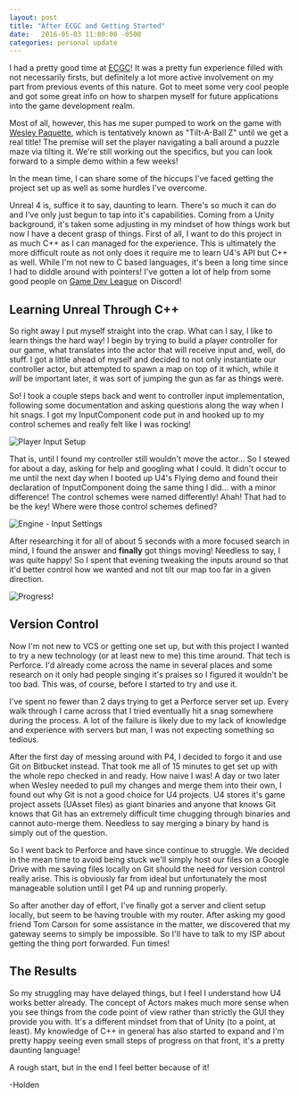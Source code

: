 ```yaml
---
layout: post
title: "After ECGC and Getting Started"
date:   2016-05-03 11:00:00 -0500
categories: personal update
---
```

I had a pretty good time at [ECGC](http://ecgconf.com/)! It was a pretty fun experience filled with not necessarily firsts,
but definitely a lot more active involvement on my part from previous events of this nature. Got to meet some very
cool people and got some great info on how to sharpen myself for future applications into the game development realm. 

Most of all, however, this has me super pumped to work on the game with [Wesley Paquette](http://wesleypaquettedesigns.com/),
which is tentatively known as "Tilt-A-Ball Z" until we get a real title! The premise will set the player navigating a ball
around a puzzle maze via tilting it. We're still working out the specifics, but you can look forward to a simple demo 
within a few weeks!

In the mean time, I can share some of the hiccups I've faced getting the project set up as well as some hurdles I've 
overcome. 

Unreal 4 is, suffice it to say, daunting to learn. There's so much it can do and I've only just begun to tap into it's 
capabilities. Coming from a Unity background, it's taken some adjusting in my mindset of how things work but now I
have a decent grasp of things. First of all, I want to do this project in as much C++ as I can managed for the experience.
This is ultimately the more difficult route as not only does it require me to learn U4's API but C++ as well. While I'm
not new to C based languages, it's been a long time since I had to diddle around with pointers! I've gotten a lot of help
from some good people on [Game Dev League](https://discord.gg/0TYNJfCU4De7YIk8) on Discord! 

Learning Unreal Through C++
---------------------------
So right away I put myself straight into the crap. What can I say, I like to learn things the hard way! I begin by trying
to build a player controller for our game, what translates into the actor that will receive input and, well, do stuff. 
I got a little ahead of myself and decided to not only instantiate our controller actor, but attempted to spawn a 
map on top of it which, while it *will* be important later, it was sort of jumping the gun as far as things were. 

So! I took a couple steps back and went to controller input implementation, following some documentation and asking 
questions along the way when I hit snags. I got my InputComponent code put in and hooked up to my control schemes and
really felt like I was rocking! 

![Player Input Setup](../../../../../../images/2016_05_03/playerInput.png)

That is, until I found my controller still wouldn't move the actor... So I stewed for
about a day, asking for help and googling what I could. It didn't occur to me until the next day when I booted up U4's 
Flying demo and found their declaration of InputComponent doing the same thing I did... with a minor difference! 
The control schemes were named differently! Ahah! That had to be the key! Where were those control schemes defined? 

![Engine - Input Settings](../../../../../../images/2016_05_03/inputEngine.png)

After researching it for all of about 5 seconds with a more focused search in mind, I found the answer and **finally** 
got things moving! Needless to say, I was quite happy! So I spent that evening tweaking the inputs around so that it'd 
better control how we wanted and not tilt our map too far in a given direction. 

![Progress!](../../../../../../images/2016_05_03/tilting.gif)

Version Control
---------------
Now I'm not new to VCS or getting one set up, but with this project I wanted to try a new technology (or at least new to
me) this time around. That tech is Perforce. I'd already come across the name in several places and some research on it
only had people singing it's praises so I figured it wouldn't be too bad. This was, of course, before I started to try
and use it. 

I've spent no fewer than 2 days trying to get a Perforce server set up. Every walk through I came across that I tried
eventually hit a snag somewhere during the process. A lot of the failure is likely due to my lack of knowledge and
experience with servers but man, I was not expecting something so tedious. 

After the first day of messing around with P4, I decided to forgo it and use Git on Bitbucket instead. That took me all 
of 15 minutes to get set up with the whole repo checked in and ready. How naive I was! A day or two later when Wesley
needed to pull my changes and merge them into their own, I found out why Git is not a good choice for U4 projects. U4 
stores it's game project assets (UAsset files) as giant binaries and anyone that knows Git knows that Git has an 
extremely difficult time chugging through binaries and cannot auto-merge them. Needless to say merging a binary by hand
is simply out of the question. 

So I went back to Perforce and have since continue to struggle. We decided in the mean time to avoid being stuck we'll
simply host our files on a Google Drive with me saving files locally on Git should the need for version control really
arise. This is obviously far from ideal but unfortunately the most manageable solution until I get P4 up and running 
properly. 

So after another day of effort, I've finally got a server and client setup locally, but seem to be having trouble with 
my router. After asking my good friend Tom Carson for some assistance in the matter, we discovered that my gateway seems
to simply be impossible. So I'll have to talk to my ISP about getting the thing port forwarded. Fun times!

The Results
-----------
So my struggling may have delayed things, but I feel I understand how U4 works better already. The concept of Actors makes
much more sense when you see things from the code point of view rather than strictly the GUI they provide you with. It's a
different mindset from that of Unity (to a point, at least). My knowledge of C++ in general has also started to expand
and I'm pretty happy seeing even small steps of progress on that front, it's a pretty daunting language! 

A rough start, but in the end I feel better because of it!

-Holden